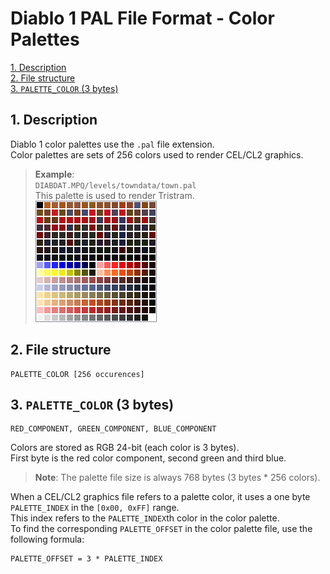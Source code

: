 # Diablo 1 PAL File Format - Color Palettes

[1. Description](#1-description)  
[2. File structure](#2-file-structure)  
[3. `PALETTE_COLOR` (3 bytes)](#3-palette-color-3-bytes)  


## 1. Description

Diablo 1 color palettes use the `.pal` file extension.  
Color palettes are sets of 256 colors used to render CEL/CL2 graphics.

> **Example**:  
`DIABDAT.MPQ/levels/towndata/town.pal`  
This palette is used to render Tristram.  
![town.pal](images/PAL_1_town_pal.png)

## 2. File structure

```
PALETTE_COLOR [256 occurences]
```


## 3. `PALETTE_COLOR` (3 bytes)

```
RED_COMPONENT, GREEN_COMPONENT, BLUE_COMPONENT
```

Colors are stored as RGB 24-bit (each color is 3 bytes).  
First byte is the red color component, second green and third blue.

> **Note**: The palette file size is always 768 bytes (3 bytes * 256 colors).

When a CEL/CL2 graphics file refers to a palette color, it uses a one byte `PALETTE_INDEX` in the `[0x00, 0xFF]` range.  
This index refers to the `PALETTE_INDEX`th color in the color palette.  
To find the corresponding `PALETTE_OFFSET` in the color palette file, use the following formula:

```
PALETTE_OFFSET = 3 * PALETTE_INDEX
```
